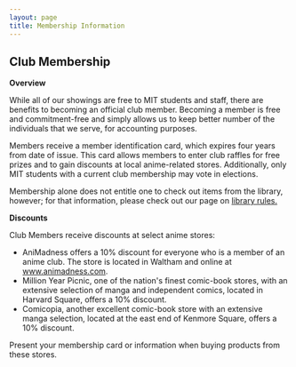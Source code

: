 ```yaml
---
layout: page
title: Membership Information
---
```


Club Membership
---------------

**Overview**

While all of our showings are free to MIT students and staff, there are
benefits to becoming an official club member. Becoming a member is free
and commitment-free and simply allows us to keep better number of the
individuals that we serve, for accounting purposes.

Members receive a member identification card, which expires four years
from date of issue. This card allows members to enter club raffles for
free prizes and to gain discounts at local anime-related stores.
Additionally, only MIT students with a current club membership may vote
in elections.

Membership alone does not entitle one to check out items from the
library, however; for that information, please check out our page on
[library rules.](../library/rules)

**Discounts**

Club Members receive discounts at select anime stores:

-   AniMadness offers a 10% discount for everyone who is a member of an
    anime club. The store is located in Waltham and online at
    www.animadness.com.
-   Million Year Picnic, one of the nation's finest comic-book stores,
    with an extensive selection of manga and independent comics, located
    in Harvard Square, offers a 10% discount.
-   Comicopia, another excellent comic-book store with an extensive
    manga selection, located at the east end of Kenmore Square, offers a
    10% discount.

Present your membership card or information when buying products from
these stores.
